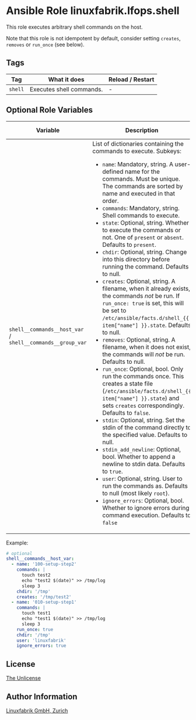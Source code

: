 # Ansible Role linuxfabrik.lfops.shell

This role executes arbitrary shell commands on the host.

Note that this role is not idempotent by default, consider setting `creates`, `removes` or `run_once` (see below).


## Tags

| Tag     | What it does             | Reload / Restart |
| ---     | ------------             | ---------------- |
| `shell` | Executes shell commands. | - |


## Optional Role Variables

| Variable | Description | Default Value |
| -------- | ----------- | ------------- |
| `shell__commands__host_var` / <br> `shell__commands__group_var` | List of dictionaries containing the commands to execute. Subkeys:<ul><li>`name`: Mandatory, string. A user-defined name for the commands. Must be unique. The commands are sorted by name and executed in that order.</li><li>`commands`: Mandatory, string. Shell commands to execute.</li><li>`state`: Optional, string. Whether to execute the commands or not. One of `present` or `absent`. Defaults to `present`.</li><li>`chdir`: Optional, string. Change into this directory before running the command. Defaults to null.</li><li>`creates`: Optional, string. A filename, when it already exists, the commands *not* be run. If `run_once: true` is set, this will be set to `/etc/ansible/facts.d/shell_{{ item["name"] }}.state`. Defaults to null.</li><li>`removes`: Optional, string. A filename, when it does not exist, the commands will *not* be run. Defaults to null.</li><li>`run_once`: Optional, bool. Only run the commands once. This creates a state file (`/etc/ansible/facts.d/shell_{{ item["name"] }}.state`) and sets `creates` correspondingly. Defaults to `false`.</li><li>`stdin`: Optional, string. Set the stdin of the command directly to the specified value. Defaults to null.</li><li>`stdin_add_newline`: Optional, bool. Whether to append a newline to stdin data. Defaults to `true`.</li><li>`user`: Optional, string. User to run the commands as. Defaults to null (most likely `root`).</li><li>`ignore_errors`: Optional, bool. Whether to ignore errors during command execution. Defaults to `false`</li></ul> | `[]` |

Example:
```yaml
# optional
shell__commands__host_var:
  - name: '100-setup-step2'
    commands: |
      touch test2
      echo "test2 $(date)" >> /tmp/log
      sleep 3
    chdir: '/tmp'
    creates: '/tmp/test2'
  - name: '010-setup-step1'
    commands: |
      touch test1
      echo "test1 $(date)" >> /tmp/log
      sleep 3
    run_once: true
    chdir: '/tmp'
    user: 'linuxfabrik'
    ignore_errors: true
```


## License

[The Unlicense](https://unlicense.org/)


## Author Information

[Linuxfabrik GmbH, Zurich](https://www.linuxfabrik.ch)
